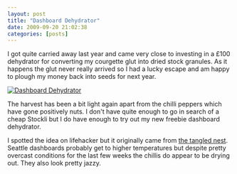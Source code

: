 ```yaml
---
layout: post
title: "Dashboard Dehydrator"
date: 2009-09-20 21:02:38
categories: [posts]
---
```


I got quite carried away last year and came very close to investing in a £100 dehydrator for converting my courgette glut into dried stock granules. As it happens the glut never really arrived so I had a lucky escape and am happy to plough my money back into seeds for next year.

[![Dashboard Dehydrator](http://farm3.static.flickr.com/2476/3933936928_fb185cef08_m.jpg)](http://www.flickr.com/photos/warriorwomen/3933936928/ "Dashboard Dehydrator by warriorwomen, on Flickr")

The harvest has been a bit light again apart from the chilli peppers which have gone positively nuts. I don't have quite enough to go in search of a cheap Stockli but I do have enough to try out my new freebie dashboard dehydrator.

I spotted the idea on lifehacker but it originally came from [the tangled nest](http://thetanglednest.com/2009/08/drying-food-in-car/). Seattle dashboards probably get to higher temperatures but despite pretty overcast conditions for the last few weeks the chillis do appear to be drying out. They also look pretty jazzy.
